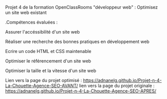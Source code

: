 Projet 4 de la formation OpenClassRooms "développeur web" : Optimisez un site web existant

.Compétences évaluées :

Assurer l'accéssibilité d'un site web

Réaliser une recherche des bonnes pratiques en développement web

Ecrire un code HTML et CSS maintenable

Optimiser le référencement d'un site web

Optimiser la taille et la vitesse d'un site web

Lien vers la page du projet optimisé : https://adnanelg.github.io/Projet-n-4-La-Chouette-Agence-SEO-AVANT/
lien vers la page du projet originale : https://adnanelg.github.io/Projet-n-4-La-Chouette-Agence-SEO-APRES/
